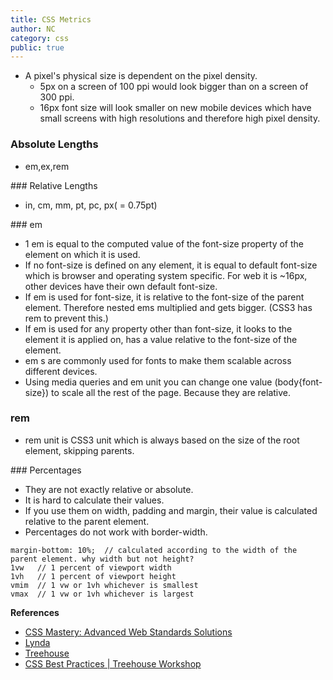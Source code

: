 ```yaml
---
title: CSS Metrics
author: NC
category: css
public: true
---
```


+ A pixel's physical size is dependent on the pixel density.
	+ 5px on a screen of 100 ppi would look bigger than on a screen of 300 ppi.
	+ 16px font size will look smaller on new mobile devices which have small screens with high resolutions and therefore high pixel density.

### Absolute Lengths

+ em,ex,rem

### Relative Lengths

+ in, cm, mm, pt, pc, px( = 0.75pt)

### em

+ 1 em is equal to the computed value of the font-size property of the element on which it is used.
+ If no font-size is defined on any element, it is equal to default font-size which is browser and operating system specific. For web it is ~16px, other devices have their own default font-size.
+ If em is used for font-size, it is relative to the font-size of the parent element. Therefore nested ems multiplied and gets bigger. (CSS3 has rem to prevent this.)
+ If em is used for any property other than font-size, it looks to the element it is applied on, has a value relative to the font-size of the element.
+ em s are commonly used for fonts to make them scalable across different devices.
+ Using media queries and em unit you can change one value (body{font-size}) to scale all the rest of the page. Because they are relative.

### rem

+ rem unit is CSS3 unit which is always based on the size of the root element, skipping parents.

### Percentages

+ They are not exactly relative or absolute.
+ It is hard to calculate their values.
+ If you use them on width, padding and margin, their value is calculated relative to the parent element.
+ Percentages do not work with border-width.

```
margin-bottom: 10%;  // calculated according to the width of the parent element. why width but not height?
1vw   // 1 percent of viewport width
1vh   // 1 percent of viewport height
vmim  // 1 vw or 1vh whichever is smallest
vmax  // 1 vw or 1vh whichever is largest
```

**References**

- [CSS Mastery: Advanced Web Standards Solutions](http://www.amazon.com/CSS-Mastery-Advanced-Standards-Solutions/dp/1430223979)
- [Lynda](http://www.lynda.com)
- [Treehouse](http://www.treehouse.com)
- [CSS Best Practices | Treehouse Workshop](https://www.youtube.com/watch?v=vQVvbwzM9YU )
